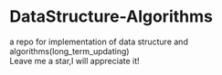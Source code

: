 # DataStructure-Algorithms
a repo for implementation of data structure and algorithms(long_term_updating)  
Leave me a star,I will appreciate it!
